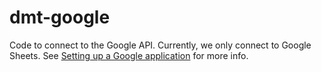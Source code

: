 # dmt-google

Code to connect to the Google API. Currently, we only connect to Google Sheets.
See [Setting up a Google application](https://wil-low.com/directmediatips/chapter01/setupgoogle) for more info.
